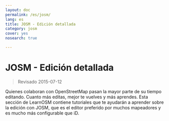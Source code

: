 ```yaml
---
layout: doc
permalink: /es/josm/
lang: es
title: JOSM - Edición detallada
category: josm
cover: yes
nosearch: true

---
```


JOSM - Edición detallada
================

> Revisado 2015-07-12

Quienes colaboran con OpenStreetMap pasan la mayor parte de su tiempo editando. Cuanto más editas, mejor te vuelves y más aprendes. Esta sección de LearnOSM contiene tutoriales que te ayudarán a aprender sobre la edición con JOSM, que es el editor preferido por muchos mapeadores y es mucho más configurable que iD.